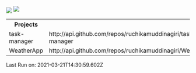 <!DOCTYPE html>
<html lang="en">
<head>
    <meta charset="UTF-8">
    <meta http-equiv="X-UA-Compatible" content="IE=edge">
    <meta name="viewport" content="width=device-width, initial-scale=1.0">
    <title>Document</title>
</head>
<!--https://github-readme-stats.vercel.app/api?username=anuraghazra&show_icons=true&theme=radical-->
<body>
    <img align="center" src="https://github-readme-stats.vercel.app/api?username=ruchikamuddinagiri&show_icons=true&theme=radical" />
    <img src="https://profile-counter.glitch.me/ruchikamuddinagiri/count.svg">
    <table>
        <th>Projects</th>
            <tr>
                <td>task-manager</td>
                <td>http://api.github.com/repos/ruchikamuddinagiri/task-manager</td>
            </tr><tr>
                <td>WeatherApp</td>
                <td>http://api.github.com/repos/ruchikamuddinagiri/WeatherApp</td>
            </tr>
    </table>
    <p>Last Run on: 2021-03-21T14:30:59.602Z</p>
</body>
</html>